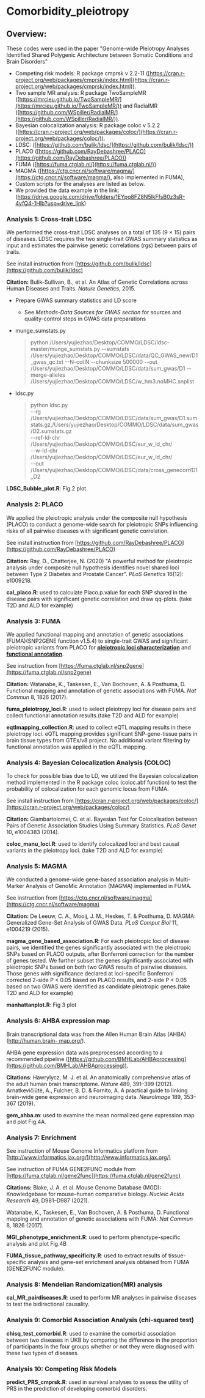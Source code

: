 # Comorbidity_pleiotropy
## **Overview:**
These codes were used in the paper "Genome-wide Pleiotropy Analyses Identified Shared Polygenic Architecture between Somatic Conditions and Brain Disorders"

* Competing risk models: R package cmprsk v 2.2-11 ([https://cran.r-project.org/web/packages/cmprsk/index.html](https://cran.r-project.org/web/packages/cmprsk/index.html)). 
* Two sample MR analysis: R package TwoSampleMR ([https://mrcieu.github.io/TwoSampleMR/](https://mrcieu.github.io/TwoSampleMR/)) and RadialMR ([https://github.com/WSpiller/RadialMR/](https://github.com/WSpiller/RadialMR/)). 
* Bayesian colocalization analysis: R package coloc v 5.2.2 ([https://cran.r-project.org/web/packages/coloc/](https://cran.r-project.org/web/packages/coloc/)). 
* LDSC: ([https://github.com/bulik/ldsc/](https://github.com/bulik/ldsc/))
* PLACO ([https://github.com/RayDebashree/PLACO](https://github.com/RayDebashree/PLACO))
* FUMA ([https://fuma.ctglab.nl/](https://fuma.ctglab.nl/))
* MAGMA ([https://ctg.cncr.nl/software/magma/](https://ctg.cncr.nl/software/magma/), also implemented in FUMA), 
* Custom scripts for the analyses are listed as below.
* We provided the data example in the link: (https://drive.google.com/drive/folders/1EYpq8FZ8N5lkFfsB0z3sR-4yfQ4-1Hlb?usp=drive_link)

### Analysis 1: Cross-trait LDSC

We performed the cross-trait LDSC analyses on a total of 135 (9 × 15) pairs of diseases. LDSC requires the two single-trait GWAS summary statistics as input and estimates the pairwise genetic correlations (rgs) between pairs of traits. 

See install instruction from [https://github.com/bulik/ldsc](https://github.com/bulik/ldsc)

**Citation:**
Bulik-Sullivan, B., et al. An Atlas of Genetic Correlations across Human Diseases and Traits. *Nature Genetics*, 2015.

* Prepare GWAS summary statistics and LD score
    * See *Methods-Data Sources for GWAS section* for sources and quality-control steps in GWAS data preparations
* munge_sumstats.py
    > python /Users/yujiezhao/Desktop/COMMO/LDSC/ldsc-master/munge_sumstats.py --sumstats /Users/yujiezhao/Desktop/COMMO/LDSC/data/QC_GWAS_new/D1_gwas_qc.txt --N-col N --chunksize 500000 --out /Users/yujiezhao/Desktop/COMMO/LDSC/data/sum_gwas/D1 --merge-alleles /Users/yujiezhao/Desktop/COMMO/LDSC/w_hm3.noMHC.snplist

* ldsc.py
    > python ldsc.py \
  --rg /Users/yujiezhao/Desktop/COMMO/LDSC/data/sum_gwas/D1.sumstats.gz,/Users/yujiezhao/Desktop/COMMO/LDSC/data/sum_gwas/D2.sumstats.gz \
  --ref-ld-chr /Users/yujiezhao/Desktop/COMMO/LDSC/eur_w_ld_chr/ \
  --w-ld-chr /Users/yujiezhao/Desktop/COMMO/LDSC/eur_w_ld_chr/  \
  --out /Users/yujiezhao/Desktop/COMMO/LDSC/data/cross_genecorr/D1_D2
  
**LDSC_Bubble_plot.R**: Fig.2 plot

### Analysis 2: PLACO 
We applied the pleiotropic analysis under the composite null hypothesis (PLACO) to conduct a genome-wide search for pleiotropic SNPs influencing risks of all pairwise diseases with significant genetic correlation. 

See install instruction from [https://github.com/RayDebashree/PLACO](https://github.com/RayDebashree/PLACO)

**Citation:**
Ray, D., Chatterjee, N. (2020) "A powerful method for pleiotropic analysis under composite null hypothesis identifies novel shared loci between Type 2 Diabetes and Prostate Cancer". *PLoS Genetics* 16(12): e1009218.

**cal_placo.R**: used to calculate Placo.p.value for each SNP shared in the disease pairs with significant genetic correlation and draw qq-plots. (take T2D and ALD for example)

### Analysis 3: FUMA 
We applied functional mapping and annotation of genetic associations (FUMA)(SNP2GENE function v1.5.4) to single-trait GWAS and significant pleiotropic variants from PLACO for **<u>pleiotropic loci characterization</u>** and **<u>functional annotation</u>**. 

See instruction from [https://fuma.ctglab.nl/snp2gene](https://fuma.ctglab.nl/snp2gene)

**Citation:**
Watanabe, K., Taskesen, E., Van Bochoven, A. & Posthuma, D. Functional mapping and annotation of genetic associations with FUMA. *Nat Commun* 8, 1826 (2017).

**fuma_pleiotropy_loci.R**: used to select pleiotropy loci for disease pairs and collect functional annotation results.(take T2D and ALD for example)

**eqtlmapping_collection.R**: used to collect eQTL mapping results in these pleiotropy loci. eQTL mapping provides significant SNP-gene-tissue pairs in brain tissue types from GTEx/v8 project. No additional variant filtering by functional annotation was applied in the eQTL mapping.

### Analysis 4: Bayesian Colocalization Analysis (COLOC)

To check for possible bias due to LD, we utilized the Bayesian colocalization method implemented in the R package coloc (coloc.abf function) to test the probability of colocalization for each genomic locus from FUMA. 

See install instruction from [https://cran.r-project.org/web/packages/coloc/](https://cran.r-project.org/web/packages/coloc/)

**Citation:**
Giambartolomei, C. et al. Bayesian Test for Colocalisation between Pairs of Genetic Association Studies Using Summary Statistics. *PLoS Genet* 10, e1004383 (2014).

**coloc_manu_loci.R**: used to identify colocalized loci and best causal variants in the pleiotropy loci. (take T2D and ALD for example)

### Analysis 5: MAGMA
We conducted a genome-wide gene-based association analysis in Multi-Marker Analysis of GenoMic Annotation (MAGMA) implemented in FUMA.

See instruction from [https://ctg.cncr.nl/software/magma](https://ctg.cncr.nl/software/magma)

**Citation:**
De Leeuw, C. A., Mooij, J. M., Heskes, T. & Posthuma, D. MAGMA: Generalized Gene-Set Analysis of GWAS Data. *PLoS Comput Biol* 11, e1004219 (2015).

**magma_gene_based_association.R**: 
For each pleiotropic loci of disease pairs, we identified the genes significantly associated with the pleiotropic SNPs based on PLACO outputs, after Bonferroni correction for the number of genes tested. We further subset the genes significantly associated with pleiotropic SNPs based on both two GWAS results of pairwise diseases. Those genes with significance declared at loci-specific Bonferroni corrected 2-side P < 0.05 based on PLACO results, and 2-side P < 0.05 based on two GWAS were identified as candidate pleiotropic genes.(take T2D and ALD for example)

**manhattanplot.R**: Fig 3 plot

### Analysis 6: AHBA expression map

Brain transcriptional data was from the Allen Human Brain Atlas (AHBA) ([http://human.brain- map.org/](http://human.brain-%20map.org/)).

AHBA gene expression data was preprocessed according to a recommended pipeline ([https://github.com/BMHLab/AHBAprocessing](https://github.com/BMHLab/AHBAprocessing)). 

**Citations**:
Hawrylycz, M. J. et al. An anatomically comprehensive atlas of the adult human brain transcriptome. *Nature* 489, 391–399 (2012).
Arnatkevic̆iūtė, A., Fulcher, B. D. & Fornito, A. A practical guide to linking brain-wide gene expression and neuroimaging data. *NeuroImage* 189, 353–367 (2019).

**gem_ahba.m**: used to examine the mean normalized gene expression map and plot Fig.4A.


### Analysis 7: Enrichment
See instruction of Mouse Genome Informatics platform from [http://www.informatics.jax.org/](http://www.informatics.jax.org/)

See instruction of FUMA GENE2FUNC module from [https://fuma.ctglab.nl/gene2func](https://fuma.ctglab.nl/gene2func)

**Citations:**
Blake, J. A. et al. Mouse Genome Database (MGD): Knowledgebase for mouse–human comparative biology. *Nucleic Acids Research* 49, D981–D987 (2021).

Watanabe, K., Taskesen, E., Van Bochoven, A. & Posthuma, D. Functional mapping and annotation of genetic associations with FUMA. *Nat Commun* 8, 1826 (2017).

**MGI_phenotype_enrichment.R**: used to perform phenotype-specific analysis and plot Fig.4B

**FUMA_tissue_pathway_specificity.R**: used to extract results of tissue-specific analysis and gene-set enrichment analysis obtained from FUMA (GENE2FUNC module).

### Analysis 8: Mendelian Randomization(MR) analysis

**cal_MR_pairdiseases.R**: used to perform MR analyses in pairwise diseases to test the bidirectional causality.

### Analysis 9: Comorbid Association Analysis (chi-squared test)
**chisq_test_comorbid.R**: used to examine the comorbid association between two diseases in UKB by comparing the difference in the proportion of participants in the four groups whether or not they were diagnosed with these two types of diseases. 

### Analysis 10: Competing Risk Models 
**predict_PRS_cmprsk.R**: used in survival analyses to assess the utility of PRS in the prediction of developing comorbid disorders.
